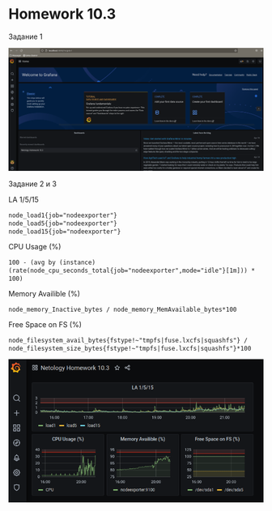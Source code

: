# Homework 10.3

Задание 1

![1](https://raw.githubusercontent.com/Evgeniy-Nikolskiy/hw10.3/main/assets/1031.png)

Задание 2 и 3

LA 1/5/15  
```
node_load1{job="nodeexporter"}  
node_load5{job="nodeexporter"}  
node_load15{job="nodeexporter"}  
```
CPU Usage (%)  
```
100 - (avg by (instance) (rate(node_cpu_seconds_total{job="nodeexporter",mode="idle"}[1m])) * 100)  
```
Memory Availible (%)  
```
node_memory_Inactive_bytes / node_memory_MemAvailable_bytes*100  
```
Free Space on FS (%)  
```
node_filesystem_avail_bytes{fstype!~"tmpfs|fuse.lxcfs|squashfs"} / node_filesystem_size_bytes{fstype!~"tmpfs|fuse.lxcfs|squashfs"}*100  
```
![2](https://raw.githubusercontent.com/Evgeniy-Nikolskiy/hw10.3/main/assets/1032.png)

